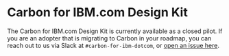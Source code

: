 # Carbon for IBM.com Design Kit

The Carbon for IBM.com Design Kit is currently available as a closed pilot. If you are an adopter that is migrating
to Carbon in your roadmap, you can reach out to us via Slack at `#carbon-for-ibm-dotcom`, or [open an issue here](https://github.com/carbon-design-system/carbon-for-ibm-design-kit/issues).
